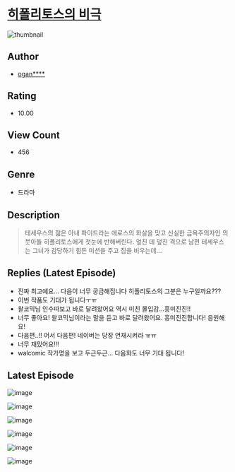 # [히폴리토스의 비극](https://comic.naver.com/bestChallenge/list?titleId=810066)
![thumbnail](https://image-comic.pstatic.net/user_contents_data/challenge_comic/2023/05/23/175454/upload_7075548864042971702_480x623.jpeg)

## Author
- [ogan****](https://comic.naver.com/artistTitle?id=175454)

## Rating
- 10.00

## View Count
- 456

## Genre
- 드라마

## Description
> 테세우스의 젊은 아내 파이드라는 에로스의 화살을 맞고 신실한 금욕주의자인 의붓아들 히폴리토스에게 첫눈에 반해버린다. 엎친 데 덮친 격으로 남편 테세우스는 그녀가 감당하기 힘든 미션을 주고 집을 비우는데...

## Replies (Latest Episode)
- 진짜 최고예요... 다음이 너무 궁금해집니다 히폴리토스의 그분은 누구일까요???
- 이번 작품도 기대가 됩니다ㅜㅠ
- 왈코믹님 인수따보고 바로 달려왔어요 역시 미친 몰입감...흥미진진!!
- 너무 좋아요! 왈코믹님이라는 말을 듣고 바로 달려왔어요. 흥미진진합니다! 응원해요!
- 다음편..!! 어서 다음편! 네이버는 당장 연재시켜라 ㅠㅠ
- 너무 재밌어요!!!
- walcomic 작가명을 보고 두근두근... 다음화도 너무 기대 됩니다!

## Latest Episode
![image](https://image-comic.pstatic.net/user_contents_data/challenge_comic/2023/05/23/175454/upload_3774634628848312673.jpeg)

![image](https://image-comic.pstatic.net/user_contents_data/challenge_comic/2023/05/24/175454/upload_3760567490836587878.jpeg)

![image](https://image-comic.pstatic.net/user_contents_data/challenge_comic/2023/05/23/175454/upload_7305175291892478310.jpeg)

![image](https://image-comic.pstatic.net/user_contents_data/challenge_comic/2023/05/23/175454/upload_7149295294972257073.jpeg)

![image](https://image-comic.pstatic.net/user_contents_data/challenge_comic/2023/05/23/175454/upload_3558514649951594034.jpeg)

![image](https://image-comic.pstatic.net/user_contents_data/challenge_comic/2023/05/23/175454/upload_7076954254534390328.jpeg)
